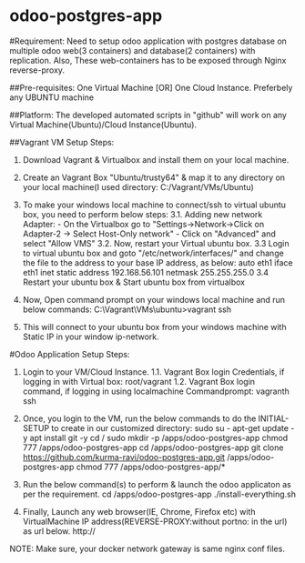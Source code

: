 # odoo-postgres-app

#Requirement:
Need to setup odoo application with postgres database on multiple odoo web(3 containers) and database(2 containers) with replication. Also, These web-containers has to be exposed through Nginx reverse-proxy.

##Pre-requisites:
One Virtual Machine [OR] One Cloud Instance. Preferbely any UBUNTU machine

##Platform:
The developed automated scripts in "github" will work on any Virtual Machine(Ubuntu)/Cloud Instance(Ubuntu).

##Vagrant VM Setup Steps:
1. Download Vagrant & Virtualbox and install them on your local machine.
2. Create an Vagrant Box "Ubuntu/trusty64" & map it to any directory on your local machine(I used directory: C:/Vagrant/VMs/Ubuntu)
3. To make your windows local machine to connect/ssh to virtual ubuntu box, you need to perform below steps:
	3.1. Adding new network Adapter:
			- On the Virtualbox go to "Settings->Network->Click on Adapter-2 -> Select Host-Only network"
			- Click on "Advanced" and select "Allow VMS"
	3.2. Now, restart your Virtual ubuntu box.
	3.3 Login to virtual ubuntu box and goto "/etc/network/interfaces/" and change the file to the address to your base IP address, as below:
		auto eth1
		iface eth1 inet static
		address 192.168.56.101
		netmask 255.255.255.0
	3.4 Restart your ubuntu box & Start ubuntu box from virtualbox
	
4. Now, Open command prompt on your windows local machine and run below commands:
	C:\Vagrant\VMs\ubuntu>vagrant ssh
5. This will connect to your ubuntu box from your windows machine with Static IP in your window ip-network.

#Odoo Application Setup Steps:
1. Login to your VM/Cloud Instance.
	1.1. Vagrant Box login Credentials, if logging in with Virtual box: root/vagrant
	1.2. Vagrant Box login command, if logging in using localmachine Commandprompt: vagranth ssh
2. Once, you login to the VM, run the below commands to do the INITIAL-SETUP to create in our customized directory:
	sudo su -
	apt-get update -y
	apt install git -y
	cd /
	sudo mkdir -p /apps/odoo-postgres-app
	chmod 777 /apps/odoo-postgres-app
	cd /apps/odoo-postgres-app
	git clone https://github.com/kurma-ravi/odoo-postgres-app.git /apps/odoo-postgres-app
	chmod 777 /apps/odoo-postgres-app/*

3. Run the below command(s) to perform & launch the odoo applicaton as per the requirement.
	cd /apps/odoo-postgres-app
	./install-everything.sh
4. Finally, Launch any web browser(IE, Chrome, Firefox etc) with VirtualMachine IP address(REVERSE-PROXY:without portno: in the url) as url below.
	http://<VirtualMachine IP Address>

NOTE: Make sure, your docker network gateway is same nginx conf files. 
